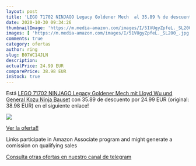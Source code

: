 ```yaml
---
layout: post
title: 'LEGO 71702 NINJAGO Legacy Goldener Mech  al 35.89 % de descuento'
date: 2020-10-30 09:34:26
thumbnailImage: 'https://m.media-amazon.com/images/I/51VUgyZpfeL._SL200_.jpg'
images: [ 'https://m.media-amazon.com/images/I/51VUgyZpfeL._SL200_.jpg' ]
comments: true
category: ofertas
author: ring
slug: B07WC14JLN
description:
actualPrice: 24.99 EUR
comparePrice: 38.98 EUR
inStock: true
---
```


Está [LEGO 71702 NINJAGO Legacy Goldener Mech  mit Lloyd  Wu und General Kozu  Ninja Bauset](https://www.amazon.de/dp/B07WC14JLN/?tag=tolees0ca-21) con 35.89 de descuento por 24.99 EUR (original: 38.98 EUR) en el siguiente enlace!

[![](https://m.media-amazon.com/images/I/51VUgyZpfeL._SL200_.jpg)](https://www.amazon.de/dp/B07WC14JLN/?tag=tolees0ca-21)

[Ver la oferta!!](https://www.amazon.de/dp/B07WC14JLN/?tag=tolees0ca-21)

Links participate in Amazon Associate program and might generate a comission on qualifying sales

[Consulta otras ofertas en nuestro canal de telegram](https://t.me/s/ofertas25)
